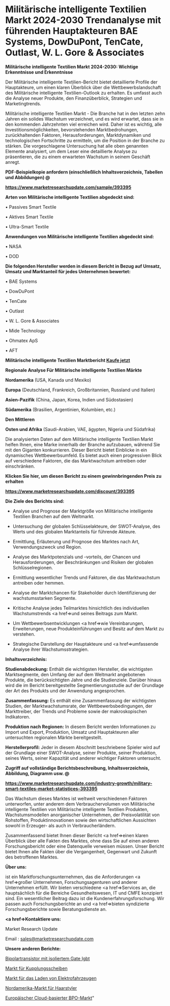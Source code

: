 # Militärische intelligente Textilien Markt 2024-2030 Trendanalyse mit führenden Hauptakteuren BAE Systems, DowDuPont, TenCate, Outlast, W. L. Gore & Associates

<strong>Militärische intelligente Textilien Markt 2024-2030: Wichtige Erkenntnisse und Erkenntnisse</strong>

Der Militärische intelligente Textilien-Bericht bietet detaillierte Profile der Hauptakteure, um einen klaren Überblick über die Wettbewerbslandschaft des Militärische intelligente Textilien-Outlook zu erhalten. Es umfasst auch die Analyse neuer Produkte, den Finanzüberblick, Strategien und Marketingtrends.

Militärische intelligente Textilien Markt - Die Branche hat in den letzten zehn Jahren ein solides Wachstum verzeichnet, und es wird erwartet, dass sie in den kommenden Jahrzehnten viel erreichen wird. Daher ist es wichtig, alle Investitionsmöglichkeiten, bevorstehenden Marktbedrohungen, zurückhaltenden Faktoren, Herausforderungen, Marktdynamiken und technologischen Fortschritte zu ermitteln, um die Position in der Branche zu stärken. Die vorgeschlagene Untersuchung hat alle oben genannten Elemente analysiert, um dem Leser eine detaillierte Analyse zu präsentieren, die zu einem erwarteten Wachstum in seinem Geschäft anregt.



<strong><b>PDF-Beispielkopie anfordern (einschließlich Inhaltsverzeichnis, Tabellen und Abbildungen) @ </b></strong>

<strong><a href=https://www.marketresearchupdate.com/sample/393395>

<strong>https://www.marketresearchupdate.com/sample/393395</u></a></strong></strong>



<strong>Arten von Militärische intelligente Textilien abgedeckt sind:</strong>

• Passives Smart Textile

• Aktives Smart Textile

• Ultra-Smart Textile



<strong>Anwendungen von Militärische intelligente Textilien abgedeckt sind:</strong>

• NASA

• DOD



<strong>Die folgenden Hersteller werden in diesem Bericht in Bezug auf Umsatz, Umsatz und Marktanteil für jedes Unternehmen bewertet:</strong>

• BAE Systems

• DowDuPont

• TenCate

• Outlast

• W. L. Gore & Associates

• Mide Technology

• Ohmatex ApS

• AFT



<strong>Militärische intelligente Textilien Marktbericht <a href=https://www.marketresearchupdate.com/buynow/393395>Kaufe jetzt</a></strong>



<strong>Regionale Analyse Für Militärische intelligente Textilien Märkte</strong>



<strong>Nordamerika</strong> (USA, Kanada und Mexiko)



<strong>Europa</strong> (Deutschland, Frankreich, Großbritannien, Russland und Italien)



<strong>Asien-Pazifik</strong> (China, Japan, Korea, Indien und Südostasien)



<strong>Südamerika</strong> (Brasilien, Argentinien, Kolumbien, etc.)



<strong>Den Mittleren</strong> 

<strong>Osten und Afrika</strong> (Saudi-Arabien, VAE, ägypten, Nigeria und Südafrika)

Die analysierten Daten auf dem Militärische intelligente Textilien Markt helfen Ihnen, eine Marke innerhalb der Branche aufzubauen, während Sie mit den Giganten konkurrieren. Dieser Bericht bietet Einblicke in ein dynamisches Wettbewerbsumfeld. Es bietet auch einen progressiven Blick auf verschiedene Faktoren, die das Marktwachstum antreiben oder einschränken.



<strong>Klicken Sie hier, um diesen Bericht zu einem gewinnbringenden Preis zu erhalten
</strong>

<strong><a href=https://www.marketresearchupdate.com/discount/393395>https://www.marketresearchupdate.com/discount/393395</b></u></strong></a>



<strong>Die Ziele des Berichts sind:</strong>

- Analyse und Prognose der Marktgröße von Militärische intelligente Textilien Branchen auf dem Weltmarkt.

- Untersuchung der globalen Schlüsselakteure, der SWOT-Analyse, des Werts und des globalen Marktanteils für führende Akteure.

- Ermittlung, Erläuterung und Prognose des Marktes nach Art, Verwendungszweck und Region.

- Analyse des Marktpotenzials und -vorteils, der Chancen und Herausforderungen, der Beschränkungen und Risiken der globalen Schlüsselregionen.

- Ermittlung wesentlicher Trends und Faktoren, die das Marktwachstum antreiben oder hemmen.

- Analyse der Marktchancen für Stakeholder durch Identifizierung der wachstumsstarken Segmente.

- Kritische Analyse jedes Teilmarktes hinsichtlich des individuellen Wachstumstrends <a href=>und</a> seines Beitrags zum Markt.

- Um Wettbewerbsentwicklungen <a href=>wie</a> Vereinbarungen, Erweiterungen, neue Produkteinführungen und Besitz auf dem Markt zu verstehen.

- Strategische Darstellung der Hauptakteure und <a href=>umfas</a>sende Analyse ihrer Wachstumsstrategien.



<strong>Inhaltsverzeichnis:</strong>



<strong>Studienabdeckung:</strong> Enthält die wichtigsten Hersteller, die wichtigsten Marktsegmente, den Umfang der auf dem Weltmarkt angebotenen Produkte, die berücksichtigten Jahre und die Studienziele. Darüber hinaus wird die im Bericht bereitgestellte Segmentierungsstudie auf der Grundlage der Art des Produkts und der Anwendung angesprochen.



<strong>Zusammenfassung:</strong> Es enthält eine Zusammenfassung der wichtigsten Studien, der Marktwachstumsrate, der Wettbewerbsbedingungen, der Markttreiber, der Trends und Probleme sowie der makroskopischen Indikatoren.



<strong>Produktion nach Regionen:</strong> In diesem Bericht werden Informationen zu Import und Export, Produktion, Umsatz und Hauptakteuren aller untersuchten regionalen Märkte bereitgestellt.



<strong>Herstellerprofil:</strong> Jeder in diesem Abschnitt beschriebene Spieler wird auf der Grundlage einer SWOT-Analyse, seiner Produkte, seiner Produktion, seines Werts, seiner Kapazität und anderer wichtiger Faktoren untersucht.



<strong><b>Zugriff auf vollständige Berichtsbeschreibung, Inhaltsverzeichnis, Abbildung, Diagramm usw. @ </b></strong>

<strong><a href=https://www.marketresearchupdate.com/industry-growth/military-smart-textiles-market-statistices-393395>https://www.marketresearchupdate.com/industry-growth/military-smart-textiles-market-statistices-393395</a></strong>

Das Wachstum dieses Marktes ist weltweit verschiedenen Faktoren unterworfen, unter anderem dem Verbrauchervolumen von Militärische intelligente Textilien von Militärische intelligente Textilien Produkten, Wachstumsmodellen anorganischer Unternehmen, der Preisvolatilität von Rohstoffen, Produktinnovationen sowie den wirtschaftlichen Aussichten sowohl in Erzeuger- als auch in Verbraucherländern.

Zusammenfassend bietet Ihnen dieser Bericht <a href=>einen</a> klaren Überblick über alle Fakten des Marktes, ohne dass Sie auf einen anderen Forschungsbericht oder eine Datenquelle verweisen müssen. Unser Bericht bietet Ihnen alle Fakten über die Vergangenheit, Gegenwart und Zukunft des betroffenen Marktes.



<strong>Über uns:</strong>

 ist ein Marktforschungsunternehmen, das die Anforderungen <a href=>großer</a> Unternehmen, Forschungsagenturen und anderer Unternehmen erfüllt. Wir bieten verschiedene <a href=>Services</a> an, die hauptsächlich für die Bereiche Gesundheitswesen, IT und CMFE konzipiert sind. Ein wesentlicher Beitrag dazu ist die Kundenerfahrungsforschung. Wir passen auch Forschungsberichte an und <a href=>bieten</a> syndizierte Forschungsberichte sowie Beratungsdienste an.



<strong><a href=>Kontaktiere uns:</a></strong>

Market Research Update

Email : sales@marketresearchupdate.com



<strong>Unsere anderen Berichte:</strong>

<a href=https://www.linkedin.com/pulse/insulated-gate-bipolar-transistor-igbt>Bipolartransistor mit isoliertem Gate Igbt</a>

<a href=https://www.linkedin.com/pulse/clutch-disc-market-research-report>Markt für Kupplungsscheiben</a>

<a href=https://www.linkedin.com/pulse/electric-vehicle-charging-market-size-trends>Markt für das Laden von Elektrofahrzeugen</a>

<a href=https://www.linkedin.com/pulse/north-america-hair-stylers-market-2023-comprehensive>Nordamerika-Markt für Haarstyler</a>

<a href=https://www.linkedin.com/pulse/europe-cloud-based-bpo-market-2023-thriving>Europäischer Cloud-basierter BPO-Markt</a>"

